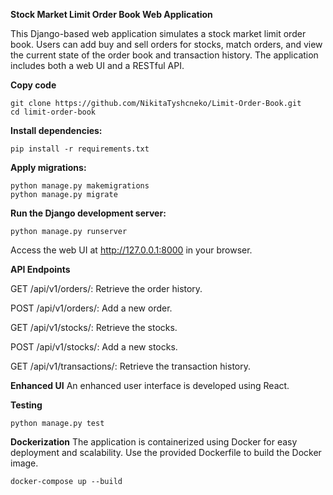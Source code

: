 **Stock Market Limit Order Book Web Application**

This Django-based web application simulates a stock market limit order book. Users can add buy and sell orders for stocks, match orders, and view the current state of the order book and transaction history. The application includes both a web UI and a RESTful API.


**Copy code**
```
git clone https://github.com/NikitaTyshcneko/Limit-Order-Book.git
cd limit-order-book
```

**Install dependencies:**
```
pip install -r requirements.txt
```
**Apply migrations:**
```
python manage.py makemigrations
python manage.py migrate
```

**Run the Django development server:**
```
python manage.py runserver
```

Access the web UI at http://127.0.0.1:8000 in your browser.

**API Endpoints**

GET /api/v1/orders/: Retrieve the order history.

POST /api/v1/orders/: Add a new order.

GET /api/v1/stocks/: Retrieve the stocks.

POST /api/v1/stocks/: Add a new stocks.

GET /api/v1/transactions/: Retrieve the transaction history.

**Enhanced UI**
An enhanced user interface is developed using React.

**Testing**
```
python manage.py test
```

**Dockerization**
The application is containerized using Docker for easy deployment and scalability. Use the provided Dockerfile to build the Docker image.
```
docker-compose up --build 
```
